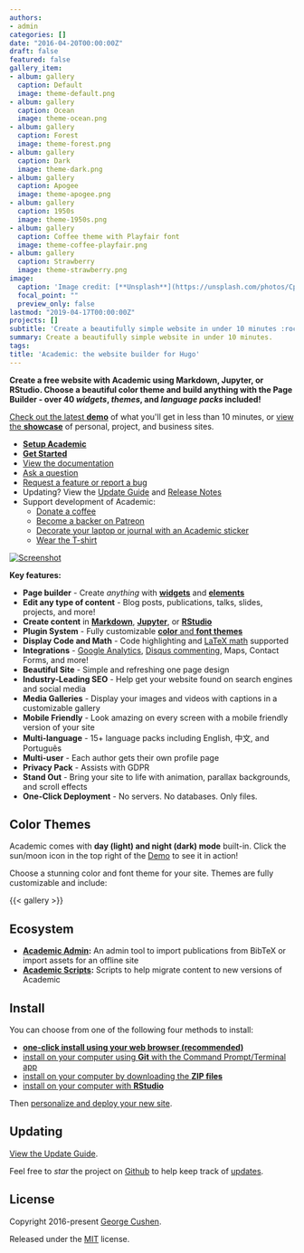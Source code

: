 ```yaml
---
authors:
- admin
categories: []
date: "2016-04-20T00:00:00Z"
draft: false
featured: false
gallery_item:
- album: gallery
  caption: Default
  image: theme-default.png
- album: gallery
  caption: Ocean
  image: theme-ocean.png
- album: gallery
  caption: Forest
  image: theme-forest.png
- album: gallery
  caption: Dark
  image: theme-dark.png
- album: gallery
  caption: Apogee
  image: theme-apogee.png
- album: gallery
  caption: 1950s
  image: theme-1950s.png
- album: gallery
  caption: Coffee theme with Playfair font
  image: theme-coffee-playfair.png
- album: gallery
  caption: Strawberry
  image: theme-strawberry.png
image:
  caption: 'Image credit: [**Unsplash**](https://unsplash.com/photos/CpkOjOcXdUY)'
  focal_point: ""
  preview_only: false
lastmod: "2019-04-17T00:00:00Z"
projects: []
subtitle: 'Create a beautifully simple website in under 10 minutes :rocket:'
summary: Create a beautifully simple website in under 10 minutes.
tags:
title: 'Academic: the website builder for Hugo'
---
```


**Create a free website with Academic using Markdown, Jupyter, or RStudio. Choose a beautiful color theme and build anything with the Page Builder - over 40 _widgets_, _themes_, and _language packs_ included!**

[Check out the latest **demo**](https://academic-demo.netlify.com/) of what you'll get in less than 10 minutes, or [view the **showcase**](https://sourcethemes.com/academic/#expo) of personal, project, and business sites.

- [**Setup Academic**](#install)
- [**Get Started**](https://sourcethemes.com/academic/docs/get-started/)
- [View the documentation](https://sourcethemes.com/academic/docs/)
- [Ask a question](http://discuss.gohugo.io/)
- [Request a feature or report a bug](https://github.com/gcushen/hugo-academic/issues)
- Updating? View the [Update Guide](https://sourcethemes.com/academic/docs/update/) and [Release Notes](https://sourcethemes.com/academic/updates/)
- Support development of Academic:
  - [Donate a coffee](https://paypal.me/cushen)
  - [Become a backer on Patreon](https://www.patreon.com/cushen)
  - [Decorate your laptop or journal with an Academic sticker](https://www.redbubble.com/people/neutreno/works/34387919-academic)
  - [Wear the T-shirt](https://academic.threadless.com/)

[![Screenshot](https://raw.githubusercontent.com/gcushen/hugo-academic/master/academic.png)](https://github.com/gcushen/hugo-academic/)

**Key features:**

- **Page builder** - Create *anything* with [**widgets**](https://sourcethemes.com/academic/docs/page-builder/) and [**elements**](https://sourcethemes.com/academic/docs/writing-markdown-latex/)
- **Edit any type of content** - Blog posts, publications, talks, slides, projects, and more!
- **Create content** in [**Markdown**](https://sourcethemes.com/academic/docs/writing-markdown-latex/), [**Jupyter**](https://sourcethemes.com/academic/docs/jupyter/), or [**RStudio**](https://sourcethemes.com/academic/docs/install/#install-with-rstudio)
- **Plugin System** - Fully customizable [**color** and **font themes**](https://sourcethemes.com/academic/themes/)
- **Display Code and Math** - Code highlighting and [LaTeX math](https://en.wikibooks.org/wiki/LaTeX/Mathematics) supported
- **Integrations** - [Google Analytics](https://analytics.google.com), [Disqus commenting](https://disqus.com), Maps, Contact Forms, and more!
- **Beautiful Site** - Simple and refreshing one page design
- **Industry-Leading SEO** - Help get your website found on search engines and social media
- **Media Galleries** - Display your images and videos with captions in a customizable gallery
- **Mobile Friendly** - Look amazing on every screen with a mobile friendly version of your site
- **Multi-language** - 15+ language packs including English, 中文, and Português
- **Multi-user** - Each author gets their own profile page
- **Privacy Pack** - Assists with GDPR
- **Stand Out** - Bring your site to life with animation, parallax backgrounds, and scroll effects
- **One-Click Deployment** - No servers. No databases. Only files.

## Color Themes

Academic comes with **day (light) and night (dark) mode** built-in. Click the sun/moon icon in the top right of the [Demo](https://academic-demo.netlify.com/) to see it in action!

Choose a stunning color and font theme for your site. Themes are fully customizable and include:

{{< gallery >}}

## Ecosystem

* **[Academic Admin](https://github.com/sourcethemes/academic-admin):** An admin tool to import publications from BibTeX or import assets for an offline site
* **[Academic Scripts](https://github.com/sourcethemes/academic-scripts):** Scripts to help migrate content to new versions of Academic

## Install

You can choose from one of the following four methods to install:

* [**one-click install using your web browser (recommended)**](https://sourcethemes.com/academic/docs/install/#install-with-web-browser)
* [install on your computer using **Git** with the Command Prompt/Terminal app](https://sourcethemes.com/academic/docs/install/#install-with-git)
* [install on your computer by downloading the **ZIP files**](https://sourcethemes.com/academic/docs/install/#install-with-zip)
* [install on your computer with **RStudio**](https://sourcethemes.com/academic/docs/install/#install-with-rstudio)

Then [personalize and deploy your new site](https://sourcethemes.com/academic/docs/get-started/).

## Updating

[View the Update Guide](https://sourcethemes.com/academic/docs/update/).

Feel free to *star* the project on [Github](https://github.com/gcushen/hugo-academic/) to help keep track of [updates](https://sourcethemes.com/academic/updates).

## License

Copyright 2016-present [George Cushen](https://georgecushen.com).

Released under the [MIT](https://github.com/gcushen/hugo-academic/blob/master/LICENSE.md) license.
